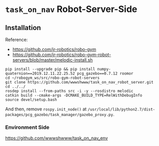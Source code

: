 # `task_on_nav` Robot-Server-Side

## Installation

Reference:

- https://github.com/jr-robotics/robo-gym
- https://github.com/jr-robotics/robo-gym-robot-servers/blob/master/melodic-install.sh

```
pip install --upgrade pip && pip install numpy-quaternion==2019.12.11.22.25.52 pcg_gazebo==0.7.12 roomor
cd ~/robogym_ws/src/robo-gym-robot-servers
git clone https://github.com/wwwshwww/task_on_nav_robot_server.git
cd ../../
rosdep install --from-paths src -i -y --rosdistro melodic
catkin build --cmake-args -DCMAKE_BUILD_TYPE=RelWithDebugInfo
source devel/setup.bash
```

And then, remove `rospy.init_node()` at `/usr/local/lib/python2.7/dist-packages/pcg_gazebo/task_manager/gazebo_proxy.py`.

### Environment Side

https://github.com/wwwshwww/task_on_nav_env